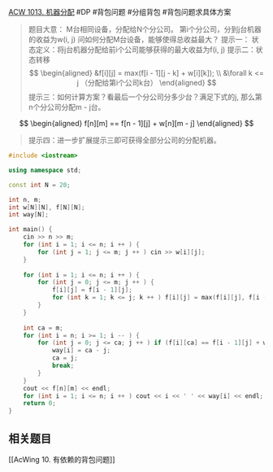 [ACW 1013. 机器分配](https://www.acwing.com/problem/content/1015/)
#DP #背包问题 #分组背包 #背包问题求具体方案 
> 题目大意：
> 	M台相同设备，分配给N个分公司。
> 	第i个分公司，分到j台机器的收益为w(i, j)
> 	问如何分配M台设备，能够使得总收益最大？
> 提示一：
> 状态定义：将j台机器分配给前i个公司能够获得的最大收益为f(i, j)
> 提示二：状态转移
$$
\begin{aligned}
&f[i][j] = max(f[i - 1][j - k] + w[i][k]); \\
&\forall k <= j （分配给第i个公司k台）
\end{aligned}
$$
> 提示三：如何计算方案？看最后一个分公司分多少台？满足下式的j, 那么第n个分公司分配m - j台。

$$
\begin{aligned}
f[n][m] == f[n - 1][j] + w[n][m - j]
\end{aligned}
$$
> 提示四：进一步扩展提示三即可获得全部分公司的分配机器。

~~~c++
#include <iostream>

using namespace std; 

const int N = 20; 

int n, m; 
int w[N][N], f[N][N]; 
int way[N]; 

int main() {
    cin >> n >> m; 
    for (int i = 1; i <= n; i ++ ) {
        for (int j = 1; j <= m; j ++ ) cin >> w[i][j]; 
    } 
    
    for (int i = 1; i <= n; i ++ ) {
        for (int j = 0; j <= m; j ++ ) {
            f[i][j] = f[i - 1][j]; 
            for (int k = 1; k <= j; k ++ ) f[i][j] = max(f[i][j], f[i - 1][j - k] + w[i][k]); 
        }
    }
    
    int ca = m; 
    for (int i = n; i >= 1; i -- ) {
        for (int j = 0; j <= ca; j ++ ) if (f[i][ca] == f[i - 1][j] + w[i][ca - j]) {
            way[i] = ca - j;
            ca = j;
            break; 
        } 
    }
    cout << f[n][m] << endl; 
    for (int i = 1; i <= n; i ++ ) cout << i << ' ' << way[i] << endl; 
    return 0; 
}

~~~

## 相关题目
[[AcWing 10. 有依赖的背包问题]]